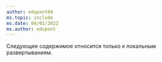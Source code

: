 ```yaml
---
author: edupont04
ms.topic: include
ms.date: 04/01/2022
ms.author: edupont
---
```

Следующее содержимое относится только к локальным развертываниям.